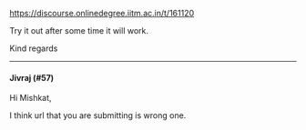https://discourse.onlinedegree.iitm.ac.in/t/161120

Try it out after some time it will work.</p>
<p>Kind regards</p><hr>

<h4>Jivraj (#57)</h4>
<p>Hi Mishkat,</p>
<p>I think url that you are submitting is wrong one.